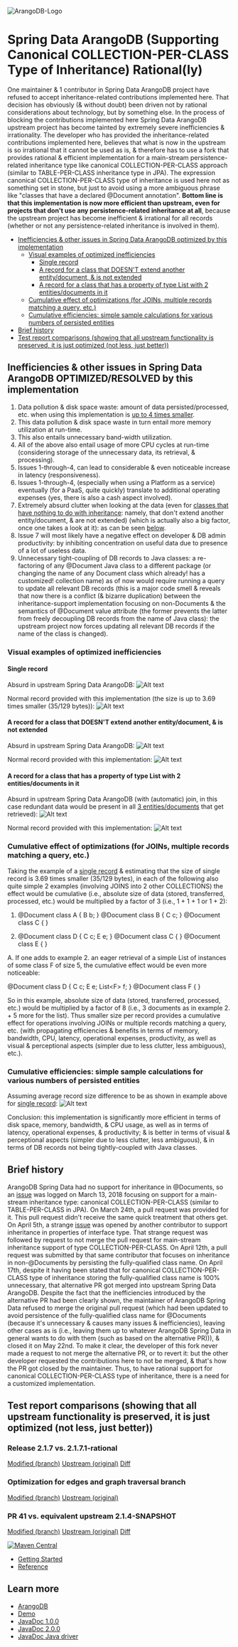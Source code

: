 ![ArangoDB-Logo](https://docs.arangodb.com/assets/arangodb_logo_2016_inverted.png)

# Spring Data ArangoDB (Supporting Canonical COLLECTION-PER-CLASS Type of Inheritance) Rational(ly) 

One maintainer & 1 contributor in Spring Data ArangoDB project have refused to accept inheritance-related contributions implemented here. That decision has obviously
(& without doubt) been driven not by rational considerations about technology, but by something else. In the process of blocking the contributions implemented here 
Spring Data ArangoDB upstream project has become tainted by extremely severe inefficiencies & irrationality. The developer who has provided the inheritance-related
contributions implemented here, believes that what is now in the upstream is so irrational that it cannot be used as is, & therefore has to use a fork that 
provides rational & efficient implementation for a main-stream persistence-related inheritance type like canonical COLLECTION-PER-CLASS approach (similar to 
TABLE-PER-CLASS inheritance type in JPA). The expression canonical COLLECTION-PER-CLASS type of inheritance is used here not as something set in stone, but just to avoid 
using a more ambiguous phrase like "classes that have a declared @Document annotation". **Bottom line is that this implementation is now more efficient than upstream, 
even for projects that don't use any persistence-related inheritance at all**, because the upstream project has become inefficient & irrational for all 
records (whether or not any persistence-related inheritance is involved in them). 

* [Inefficiencies & other issues in Spring Data ArangoDB optimized by this implementation](#inefficiencies_optimized)
    * [Visual examples of optimized inefficiencies](#visuals)
       * [Single record](#single)
       * [A record for a class that DOESN'T extend another entity/document, & is not extended](#noinheritance)
       * [A record for a class that has a property of type List with 2 entities/documents in it](#list)
    * [Cumulative effect of optimizations (for JOINs, multiple records matching a query, etc.)](#multiples)
    * [Cumulative efficiencies: simple sample calculations for various numbers of persisted entities](#calc)
* [Brief history](#history)
* [Test report comparisons (showing that all upstream functionality is preserved, it is just optimized (not less, just better))](#testing)

## <a name="inefficiencies_optimized"></a>Inefficiencies & other issues in Spring Data ArangoDB OPTIMIZED/RESOLVED by this implementation
1. Data pollution & disk space waste: amount of data persisted/processed, etc. when using this implementation is [up to 4 times smaller](#single).
2. This data pollution & disk space waste in turn entail more memory utilization at run-time.
3. This also entails unnecessary band-width utilization.
4. All of the above also entail usage of more CPU cycles at run-time (considering storage of the unnecessary data, its retrieval, & processing).
5. Issues 1-through-4, can lead to considerable & even noticeable increase in latency (responsiveness). 
6. Issues 1-through-4, (especially when using a Platform as a service) eventually (for a PaaS, quite quickly) translate to additional operating expenses 
(yes, there is also a cash aspect involved).
7. Extremely absurd clutter when looking at the data (even for 
[classes that have nothing to do with inheritance](#noinheritance): namely, 
that don't extend another entity/document, & are not extended) (which is actually also a big factor, once one takes a look at it): as can be seen 
[below](#list).
8. Issue 7 will most likely have a negative effect on developer & DB admin productivity: by inhibiting concentration on useful data due to presence of a lot of useless data.
9. Unnecessary tight-coupling of DB records to Java classes: a re-factoring of any @Document Java class to a different package (or changing the name of any Document 
class which already! has a customized! collection name) as of now would require running a query to update all relevant DB records (this is a major code smell & 
reveals that now there is a conflict (& bizarre duplication) between the inheritance-support implementation focusing on non-Documents & the semantics of @Document 
value attribute (the former prevents the latter from freely decoupling DB records from the name of Java class): the upstream project now forces updating all relevant 
DB records if the name of the class is changed).

### <a id="visuals"></a>Visual examples of optimized inefficiencies
#### <a id="single"></a>Single record

Absurd in upstream Spring Data ArangoDB:
![Alt text](docs/include/img/unreasonable.png?raw=true "Absurd")

Normal record provided with this implementation (the size is up to 3.69 times smaller (35/129 bytes)):
![Alt text](docs/include/img/reasonable.png?raw=true "Normal")

#### <a id="noinheritance"></a>A record for a class that DOESN'T extend another entity/document, & is not extended

Absurd in upstream Spring Data ArangoDB:
![Alt text](docs/include/img/aggregate_absurd.png?raw=true "Absurd")

Normal record provided with this implementation:
![Alt text](docs/include/img/aggregate.png?raw=true "Normal")

#### <a id="list"></a>A record for a class that has a property of type List with 2 entities/documents in it

Absurd in upstream Spring Data ArangoDB (with (automatic) join, in this case redundant data would be present in all [3 entities/documents](#multiples) that get retrieved):
![Alt text](docs/include/img/aggregate_with_collection_absurd.png?raw=true "Absurd")

Normal record provided with this implementation:
![Alt text](docs/include/img/aggregate_with_collection.png?raw=true "Normal")

### <a id="multiples"></a>Cumulative effect of optimizations (for JOINs, multiple records matching a query, etc.)
Taking the example of a [single record](#single) & estimating that the size of single record is 3.69 times smaller (35/129 bytes),
in each of the following also quite simple 2 examples (involving JOINS into 2 other COLLECTIONS) the effect would be cumulative 
(i.e., absolute size of data (stored, transferred, processed, etc.) would be multiplied by a factor of 3 (i.e., 1 + 1 + 1 or 1 + 2):

1. @Document
class A {
B b;
}
@Document
class B {
C c;
}
@Document
class C {
}

2. @Document
class D {
C c;
E e;
}
@Document
class C {
}
@Document
class E {
}

A.
If one adds to example 2. an eager retrieval of a simple List of instances of some class F of size 5, the cumulative effect would be
even more noticeable:

@Document
class D {
C c;
E e;
List&lt;F&gt; f;
}
@Document
class F {
}

So in this example, absolute size of data (stored, transferred, processed, etc.) would be multiplied by a factor of 8 
(i.e., 3 documents as in example 2. + 5 more for the list). Thus smaller size per record provides a cumulative effect for operations involving JOINs or multiple records matching a query, etc. (with propagating efficiencies & benefits in terms of memory, bandwidth, CPU, latency, operational expenses, productivity, 
as well as visual & perceptional aspects (simpler due to less clutter, less ambiguous), etc.).

### <a id="calc"></a>Cumulative efficiencies: simple sample calculations for various numbers of persisted entities
Assuming average record size difference to be as shown in example above for [single record](#single):
![Alt text](docs/include/img/efficiencies.png?raw=true "Efficiencies")

Conclusion: this implementation is significantly more efficient in terms of disk space, memory, bandwidth, & CPU usage, as well as in terms of latency, operational expenses, & productivity; & is better in terms of visual & perceptional aspects (simpler due to less clutter, less ambiguous), & in terms of 
DB records not being tightly-coupled with Java classes.

## <a name="history"></a>Brief history
ArangoDB Spring Data had no support for inheritance in @Documents, so an [issue](https://github.com/arangodb/spring-data/issues/17#issue-304481714) was logged on 
March 13, 2018 focusing on support for a main-stream inheritance type: canonical COLLECTION-PER-CLASS (similar to TABLE-PER-CLASS in JPA). On March 24th, a pull request was provided for it. 
This pull request didn't receive the same quick treatment that others get. On April 5th, a strange 
[issue](https://github.com/arangodb/spring-data/issues/27#issue-311595550) was opened by 
another contributor to support inheritance in properties of interface type. That strange request was
followed by request to not merge the pull request for main-stream inheritance support of type COLLECTION-PER-CLASS. On April 12th, a pull request was submitted by 
that same contributor that focuses on
inheritance in non-@Documents by persisting the fully-qualified class name. On April 17th, despite it having been stated that for canonical COLLECTION-PER-CLASS type of inheritance
storing the fully-qualified class name is 100% unnecessary, that alternative PR got merged into upstream Spring Data ArangoDB. Despite the fact that the inefficiencies introduced by the 
alternative PR had been clearly shown, the maintainer of ArangoDB Spring Data refused to merge the original pull request (which had been updated to avoid persistence of the fully-qualified
class name for @Documents (because it's unnecessary & causes many issues & inefficiencies), leaving other cases as is (i.e., leaving them up to whatever ArangoDB Spring Data in general 
wants to do with them (such as based on the alternative PR))), & closed it on May 22nd. To make it clear, the developer of this fork never made a request to not merge the alternative PR, 
or to revert it: but the other developer requested the contributions here to not be merged, & that's how the PR got closed by the maintainer. Thus, to have rational
support for canonical COLLECTION-PER-CLASS type of inheritance, there is a need for a customized implementation.

## <a name="testing"></a>Test report comparisons (showing that all upstream functionality is preserved, it is just optimized (not less, just better))
### Release 2.1.7 vs. 2.1.7.1-rational
[Modified (branch)](https://haqer1.github.io/arangodb-spring-data-rational/docs/branch/v2.1.7/auto-testing/modified/surefire-report.html)
[Upstream (original)](https://haqer1.github.io/arangodb-spring-data-rational/docs/branch/v2.1.7/auto-testing/original/surefire-report.html)
[Diff](https://haqer1.github.io/arangodb-spring-data-rational/docs/branch/v2.1.7/auto-testing/diff/)

### Optimization for edges and graph traversal branch
[Modified (branch)](https://haqer1.github.io/arangodb-spring-data-rational/docs/branch/optimization_for_edges_and_graph_traversal/auto-testing/modified/surefire-report.html)
[Upstream (original)](https://haqer1.github.io/arangodb-spring-data-rational/docs/branch/optimization_for_edges_and_graph_traversal/auto-testing/original/surefire-report.html)

### PR 41 vs. equivalent upstream 2.1.4-SNAPSHOT
[Modified (branch)](https://haqer1.github.io/arangodb-spring-data-rational/docs/branch/issue_40/auto-testing/modified/surefire-report.html)
[Upstream (original)](https://haqer1.github.io/arangodb-spring-data-rational/docs/branch/issue_40/auto-testing/original/surefire-report.html)
[Diff](https://haqer1.github.io/arangodb-spring-data-rational/docs/branch/issue_40/auto-testing/diff/)

[![Maven Central](https://maven-badges.herokuapp.com/maven-central/com.arangodb/arangodb-spring-data/badge.svg)](https://maven-badges.herokuapp.com/maven-central/com.arangodb/arangodb-spring-data)

- [Getting Started](docs/Drivers/SpringData/GettingStarted/README.md)
- [Reference](docs/Drivers/SpringData/Reference/README.md)

## Learn more
* [ArangoDB](https://www.arangodb.com/)
* [Demo](https://github.com/arangodb/spring-data-demo)
* [JavaDoc 1.0.0](http://arangodb.github.io/spring-data/javadoc-1_0/index.html)
* [JavaDoc 2.0.0](http://arangodb.github.io/spring-data/javadoc-2_0/index.html)
* [JavaDoc Java driver](http://arangodb.github.io/arangodb-java-driver/javadoc-4_3/index.html)
